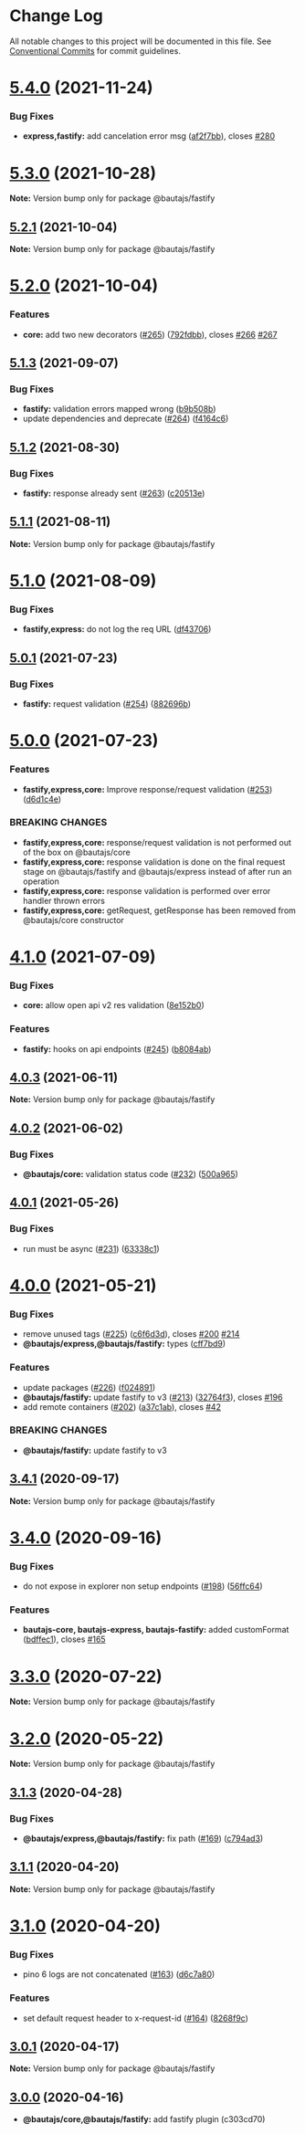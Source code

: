 # Change Log

All notable changes to this project will be documented in this file.
See [Conventional Commits](https://conventionalcommits.org) for commit guidelines.

# [5.4.0](https://github.axa.com/Digital/bauta-nodejs/compare/v5.3.0...v5.4.0) (2021-11-24)


### Bug Fixes

* **express,fastify:** add cancelation error msg ([af2f7bb](https://github.axa.com/Digital/bauta-nodejs/commit/af2f7bbee1e151c2db9056553f56cdb2cb238e48)), closes [#280](https://github.axa.com/Digital/bauta-nodejs/issues/280)





# [5.3.0](https://github.axa.com/Digital/bauta-nodejs/compare/v5.2.1...v5.3.0) (2021-10-28)

**Note:** Version bump only for package @bautajs/fastify





## [5.2.1](https://github.axa.com/Digital/bauta-nodejs/compare/v5.2.0...v5.2.1) (2021-10-04)

**Note:** Version bump only for package @bautajs/fastify





# [5.2.0](https://github.axa.com/Digital/bauta-nodejs/compare/v5.1.3...v5.2.0) (2021-10-04)


### Features

* **core:** add two new decorators ([#265](https://github.axa.com/Digital/bauta-nodejs/issues/265)) ([792fdbb](https://github.axa.com/Digital/bauta-nodejs/commit/792fdbb44448320200de7c91d9e7c2600363ee12)), closes [#266](https://github.axa.com/Digital/bauta-nodejs/issues/266) [#267](https://github.axa.com/Digital/bauta-nodejs/issues/267)





## [5.1.3](https://github.axa.com/Digital/bauta-nodejs/compare/v5.1.2...v5.1.3) (2021-09-07)


### Bug Fixes

* **fastify:** validation errors mapped wrong ([b9b508b](https://github.axa.com/Digital/bauta-nodejs/commit/b9b508ba1f215f50b5b5bd44509cfc86429a1b5a))
* update dependencies and deprecate ([#264](https://github.axa.com/Digital/bauta-nodejs/issues/264)) ([f4164c6](https://github.axa.com/Digital/bauta-nodejs/commit/f4164c607fccb12ca62605247698bdc9613c8bec))





## [5.1.2](https://github.axa.com/Digital/bauta-nodejs/compare/v5.1.1...v5.1.2) (2021-08-30)


### Bug Fixes

* **fastify:** response already sent ([#263](https://github.axa.com/Digital/bauta-nodejs/issues/263)) ([c20513e](https://github.axa.com/Digital/bauta-nodejs/commit/c20513ecb77024a2dc8afa6febbf3052ea762351))





## [5.1.1](https://github.axa.com/Digital/bauta-nodejs/compare/v5.1.0...v5.1.1) (2021-08-11)

**Note:** Version bump only for package @bautajs/fastify





# [5.1.0](https://github.axa.com/Digital/bauta-nodejs/compare/v5.0.1...v5.1.0) (2021-08-09)


### Bug Fixes

* **fastify,express:** do not log the req URL ([df43706](https://github.axa.com/Digital/bauta-nodejs/commit/df43706e69e5db942ff413028c6ba38b94ec0fe3))





## [5.0.1](https://github.axa.com/Digital/bauta-nodejs/compare/v5.0.0...v5.0.1) (2021-07-23)


### Bug Fixes

* **fastify:** request validation ([#254](https://github.axa.com/Digital/bauta-nodejs/issues/254)) ([882696b](https://github.axa.com/Digital/bauta-nodejs/commit/882696b279f1c0626aaea4d572b60a2bf6dd3c6e))





# [5.0.0](https://github.axa.com/Digital/bauta-nodejs/compare/v4.1.0...v5.0.0) (2021-07-23)


### Features

* **fastify,express,core:** Improve response/request validation ([#253](https://github.axa.com/Digital/bauta-nodejs/issues/253)) ([d6d1c4e](https://github.axa.com/Digital/bauta-nodejs/commit/d6d1c4ee2b76d0cf30b7c82161f095e68e1dc829))


### BREAKING CHANGES

* **fastify,express,core:** response/request validation is not performed out of the box on @bautajs/core
* **fastify,express,core:** response validation is done on the final request stage on @bautajs/fastify and @bautajs/express instead of after run an operation
* **fastify,express,core:** response validation is performed over error handler thrown errors
* **fastify,express,core:** getRequest, getResponse has been removed from @bautajs/core constructor





# [4.1.0](https://github.axa.com/Digital/bauta-nodejs/compare/v4.0.3...v4.1.0) (2021-07-09)


### Bug Fixes

* **core:** allow open api v2 res validation ([8e152b0](https://github.axa.com/Digital/bauta-nodejs/commit/8e152b067fab041aeb37b40d52fb3ec51c2e6ad7))


### Features

* **fastify:** hooks on api endpoints ([#245](https://github.axa.com/Digital/bauta-nodejs/issues/245)) ([b8084ab](https://github.axa.com/Digital/bauta-nodejs/commit/b8084abc97faf528263a1cc5f9bd2ffeccfff8a2))





## [4.0.3](https://github.axa.com/Digital/bauta-nodejs/compare/v4.0.2...v4.0.3) (2021-06-11)

**Note:** Version bump only for package @bautajs/fastify





## [4.0.2](https://github.axa.com/Digital/bauta-nodejs/compare/v4.0.1...v4.0.2) (2021-06-02)


### Bug Fixes

* **@bautajs/core:** validation status code ([#232](https://github.axa.com/Digital/bauta-nodejs/issues/232)) ([500a965](https://github.axa.com/Digital/bauta-nodejs/commit/500a96583958167feca11fc8ed014de2a5e30323))





## [4.0.1](https://github.axa.com/Digital/bauta-nodejs/compare/v4.0.0...v4.0.1) (2021-05-26)


### Bug Fixes

* run must be async ([#231](https://github.axa.com/Digital/bauta-nodejs/issues/231)) ([63338c1](https://github.axa.com/Digital/bauta-nodejs/commit/63338c12873f63fa02ed67e489be3b21a0d358a9))





# [4.0.0](https://github.axa.com/Digital/bauta-nodejs/compare/v3.4.1...v4.0.0) (2021-05-21)


### Bug Fixes

* remove unused tags ([#225](https://github.axa.com/Digital/bauta-nodejs/issues/225)) ([c6f6d3d](https://github.axa.com/Digital/bauta-nodejs/commit/c6f6d3dbfdf5bf8b62f79c34d83a378b29e79efb)), closes [#200](https://github.axa.com/Digital/bauta-nodejs/issues/200) [#214](https://github.axa.com/Digital/bauta-nodejs/issues/214)
* **@bautajs/express,@bautajs/fastify:** types ([cff7bd9](https://github.axa.com/Digital/bauta-nodejs/commit/cff7bd95b4e9b227c1b228f8ca7ad11c4ccfe6d7))


### Features

* update packages ([#226](http://github.axa.com/Digital/bauta-nodejs/issues/226)) ([f024891](http://github.axa.com/Digital/bauta-nodejs/commit/f024891c8cf7c56a7a6c0d0e453fcaf6877ea5c9))
* **@bautajs/fastify:** update fastify to v3 ([#213](http://github.axa.com/Digital/bauta-nodejs/issues/213)) ([32764f3](http://github.axa.com/Digital/bauta-nodejs/commit/32764f3ed4036fe77cbeb4e977b892258778827c)), closes [#196](http://github.axa.com/Digital/bauta-nodejs/issues/196)
* add remote containers ([#202](http://github.axa.com/Digital/bauta-nodejs/issues/202)) ([a37c1ab](http://github.axa.com/Digital/bauta-nodejs/commit/a37c1abed2fe5c496525d54a40069c987e585dfc)), closes [#42](http://github.axa.com/Digital/bauta-nodejs/issues/42)


### BREAKING CHANGES

* **@bautajs/fastify:** update fastify to v3 






## [3.4.1](https://github.axa.com/Digital/bauta-nodejs/compare/v3.4.0...v3.4.1) (2020-09-17)

**Note:** Version bump only for package @bautajs/fastify





# [3.4.0](https://github.axa.com/Digital/bauta-nodejs/compare/v3.3.0...v3.4.0) (2020-09-16)


### Bug Fixes

* do not expose in explorer non setup endpoints ([#198](https://github.axa.com/Digital/bauta-nodejs/issues/198)) ([56ffc64](https://github.axa.com/Digital/bauta-nodejs/commit/56ffc64758c6b12654dc64e1aeff72f0b986066f))


### Features

* **bautajs-core, bautajs-express, bautajs-fastify:** added customFormat ([bdffec1](https://github.axa.com/Digital/bauta-nodejs/commit/bdffec1d3ae728231e88bffe5dfa038264a0f3c4)), closes [#165](https://github.axa.com/Digital/bauta-nodejs/issues/165)





# [3.3.0](https://github.axa.com/Digital/bauta-nodejs/compare/v3.2.1...v3.3.0) (2020-07-22)

**Note:** Version bump only for package @bautajs/fastify





# [3.2.0](https://github.axa.com/Digital/bauta-nodejs/compare/v3.1.3...v3.2.0) (2020-05-22)

**Note:** Version bump only for package @bautajs/fastify





## [3.1.3](https://github.axa.com/Digital/bauta-nodejs/compare/v3.1.2...v3.1.3) (2020-04-28)


### Bug Fixes

* **@bautajs/express,@bautajs/fastify:** fix path ([#169](https://github.axa.com/Digital/bauta-nodejs/issues/169)) ([c794ad3](https://github.axa.com/Digital/bauta-nodejs/commit/c794ad3))





## [3.1.1](https://github.axa.com/Digital/bauta-nodejs/compare/v3.1.0...v3.1.1) (2020-04-20)

**Note:** Version bump only for package @bautajs/fastify





# [3.1.0](https://github.axa.com/Digital/bauta-nodejs/compare/v3.0.1...v3.1.0) (2020-04-20)


### Bug Fixes

* pino 6 logs are not concatenated ([#163](https://github.axa.com/Digital/bauta-nodejs/issues/163)) ([d6c7a80](https://github.axa.com/Digital/bauta-nodejs/commit/d6c7a80))


### Features

* set default request header to x-request-id ([#164](https://github.axa.com/Digital/bauta-nodejs/issues/164)) ([8268f9c](https://github.axa.com/Digital/bauta-nodejs/commit/8268f9c))





## [3.0.1](https://github.axa.com/Digital/bauta-nodejs/compare/v3.0.0...v3.0.1) (2020-04-17)

**Note:** Version bump only for package @bautajs/fastify





## [3.0.0](https://github.axa.com/Digital/bauta-nodejs/compare/v3.0.0...v2.5.5) (2020-04-16)

* **@bautajs/core,@bautajs/fastify:**  add fastify plugin (c303cd70)
